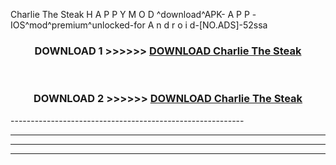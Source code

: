  Charlie The Steak  H A P P Y M O D ^download^APK- A P P -IOS^mod^premium^unlocked-for A n d r o i d-[NO.ADS]-52ssa



<div align="center">

<h3>DOWNLOAD 1 >>>>>> <a href="https://en-mod.web.app/?en= Charlie The Steak ">DOWNLOAD Charlie The Steak  </a></h3><br>

<h3>DOWNLOAD 2 >>>>>> <a href="https://en-mod.web.app/?en= Charlie The Steak ">DOWNLOAD Charlie The Steak  </a></h3>

</div>
----------------------------------------------------------

----------------------------------------------------------

----------------------------------------------------------

----------------------------------------------------------



